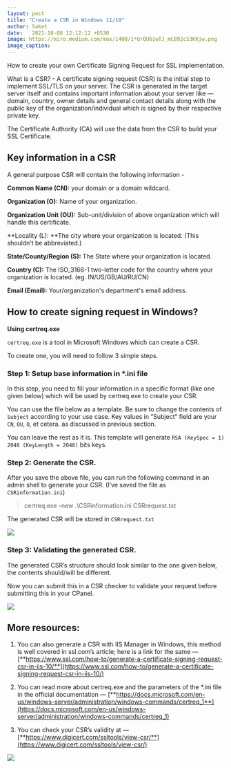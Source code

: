 ```yaml
---
layout: post
title: "Create a CSR in Windows 11/10"
author: Saket
date:   2021-10-08 12:12:12 +0530
image: https://miro.medium.com/max/1400/1*QrQU6iwTJ_mC892cS3KKjw.png
image_caption:
---
```


<div class="message">
How to create your own Certificate Signing Request for SSL implementation.
</div>

What is a CSR? - A certificate signing request (CSR) is the initial step to implement SSL/TLS on your server. The CSR is generated in the target server itself and contains important information about your server like — domain, country, owner details and general contact details along with the public key of the organization/individual which is signed by their respective private key.
<!--more-->
The Certificate Authority (CA) will use the data from the CSR to build your SSL Certificate.

## Key information in a CSR

A general purpose CSR will contain the following information -

**Common Name (CN):** your domain or a domain wildcard.

**Organization (O):** Name of your organization.

**Organization Unit (OU):** Sub-unit/division of above organization which will handle this certificate.

**Locality (L): **The city where your organization is located. (This shouldn’t be abbreviated.)

**State/County/Region (S):** The State where your organization is located.

**Country (C):** The ISO_3166-1 two-letter code for the country where your organization is located. (eg. IN/US/GB/AU/RU/CN)

**Email (Email):** Your/organization's department's email address.

## How to create signing request in Windows?

**Using certreq.exe**

`certreq.exe` is a tool in Microsoft Windows which can create a CSR.

To create one, you will need to follow 3 simple steps.

### Step 1: Setup base information in *.ini file

In this step, you need to fill your information in a specific format (like one given below) which will be used by certreq.exe to create your CSR.

You can use the file below as a template. Be sure to change the contents of `Subject` according to your use case. Key values in “Subject” field are your `CN`, `OU`, `O`, et cetera. as discussed in previous section.

You can leave the rest as it is. This template will generate `RSA (KeySpec = 1) 2048 (KeyLength = 2048)` bits keys.

<script src="https://gist.github.com/Saket-Upadhyay/e0a94ee2cda1da095e0dbb401caca071.js"></script>


### Step 2: Generate the CSR.

After you save the above file, you can run the following command in an admin shell to generate your CSR. (I’ve saved the file as `CSRinformation.ini`)

> certreq.exe -new .\CSRinformation.ini CSRrequest.txt

The generated CSR will be stored in `CSRrequest.txt`

![](https://miro.medium.com/max/1400/1*298M4if1UpZtvr_Qu6rcaA.png)

### Step 3: Validating the generated CSR.

The generated CSR’s structure should look similar to the one given below, the contents should/will be different.

<script src="https://gist.github.com/Saket-Upadhyay/b1cf6ac1814ef0311ff1f3a633296c0a.js"></script>

Now you can submit this in a CSR checker to validate your request before submitting this in your CPanel.

![](https://miro.medium.com/max/1400/1*hEiNq-Jf6s3FO39Np3HeCA.jpeg)

## More resources:

1. You can also generate a CSR with IIS Manager in Windows, this method is well covered in ssl.com’s article; here is a link for the same — [**https://www.ssl.com/how-to/generate-a-certificate-signing-request-csr-in-iis-10/**](https://www.ssl.com/how-to/generate-a-certificate-signing-request-csr-in-iis-10/)

2. You can read more about certreq.exe and the parameters of the *.ini file in the official documentation — [**https://docs.microsoft.com/en-us/windows-server/administration/windows-commands/certreq_1**](https://docs.microsoft.com/en-us/windows-server/administration/windows-commands/certreq_1)

3. You can check your CSR’s validity at —
[**https://www.digicert.com/ssltools/view-csr/**](https://www.digicert.com/ssltools/view-csr/)

![](https://miro.medium.com/max/800/0*WffPj6x8bAKx_peu)